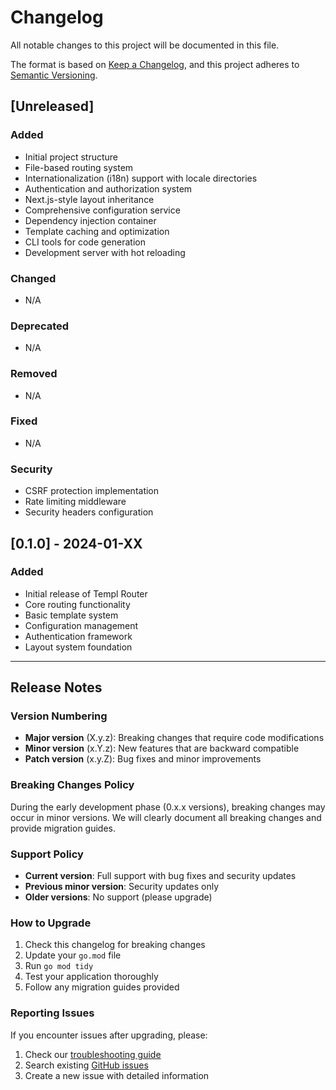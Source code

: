 # Changelog

All notable changes to this project will be documented in this file.

The format is based on [Keep a Changelog](https://keepachangelog.com/en/1.0.0/),
and this project adheres to [Semantic Versioning](https://semver.org/spec/v2.0.0.html).

## [Unreleased]

### Added
- Initial project structure
- File-based routing system
- Internationalization (i18n) support with locale directories
- Authentication and authorization system
- Next.js-style layout inheritance
- Comprehensive configuration service
- Dependency injection container
- Template caching and optimization
- CLI tools for code generation
- Development server with hot reloading

### Changed
- N/A

### Deprecated
- N/A

### Removed
- N/A

### Fixed
- N/A

### Security
- CSRF protection implementation
- Rate limiting middleware
- Security headers configuration

## [0.1.0] - 2024-01-XX

### Added
- Initial release of Templ Router
- Core routing functionality
- Basic template system
- Configuration management
- Authentication framework
- Layout system foundation

---

## Release Notes

### Version Numbering
- **Major version** (X.y.z): Breaking changes that require code modifications
- **Minor version** (x.Y.z): New features that are backward compatible
- **Patch version** (x.y.Z): Bug fixes and minor improvements

### Breaking Changes Policy
During the early development phase (0.x.x versions), breaking changes may occur in minor versions. We will clearly document all breaking changes and provide migration guides.

### Support Policy
- **Current version**: Full support with bug fixes and security updates
- **Previous minor version**: Security updates only
- **Older versions**: No support (please upgrade)

### How to Upgrade
1. Check this changelog for breaking changes
2. Update your `go.mod` file
3. Run `go mod tidy`
4. Test your application thoroughly
5. Follow any migration guides provided

### Reporting Issues
If you encounter issues after upgrading, please:
1. Check our [troubleshooting guide](docs/troubleshooting.md)
2. Search existing [GitHub issues](https://github.com/denkhaus/templ-router/issues)
3. Create a new issue with detailed information